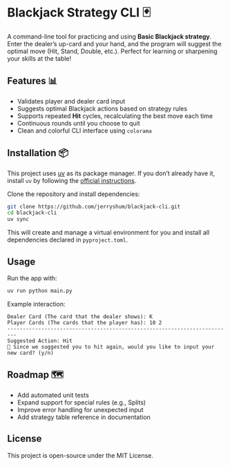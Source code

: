 # Blackjack Strategy CLI 🃏

A command-line tool for practicing and using **Basic Blackjack strategy**. Enter the dealer’s up-card and your hand, and the program will suggest the optimal move (Hit, Stand, Double, etc.). Perfect for learning or sharpening your skills at the table!

## Features 📊

* Validates player and dealer card input
* Suggests optimal Blackjack actions based on strategy rules
* Supports repeated **Hit** cycles, recalculating the best move each time
* Continuous rounds until you choose to quit
* Clean and colorful CLI interface using `colorama`

## Installation 📦

This project uses [uv](https://docs.astral.sh/uv/) as its package manager.
If you don’t already have it, install `uv` by following the [official instructions](https://docs.astral.sh/uv/getting-started/).

Clone the repository and install dependencies:

```bash
git clone https://github.com/jerryshum/blackjack-cli.git
cd blackjack-cli
uv sync
```

This will create and manage a virtual environment for you and install all dependencies declared in `pyproject.toml`.

## Usage

Run the app with:

```bash
uv run python main.py
```

Example interaction:

```
Dealer Card (The card that the dealer shows): K
Player Cards (The cards that the player has): 10 2
-------------------------------------------------------------------------
Suggested Action: Hit
🤔 Since we suggested you to hit again, would you like to input your new card? (y/n)
```

## Roadmap 🗺

* Add automated unit tests
* Expand support for special rules (e.g., Splits)
* Improve error handling for unexpected input
* Add strategy table reference in documentation


## License

This project is open-source under the MIT License.

